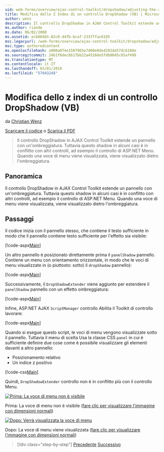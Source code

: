 ```yaml
---
uid: web-forms/overview/ajax-control-toolkit/dropshadow/adjusting-the-z-index-of-a-dropshadow-vb
title: Modifica dello Z Index di un controllo DropShadow (VB) | Microsoft Docs
author: wenz
description: Il controllo DropShadow in AJAX Control Toolkit estende un pannello con un'ombreggiatura. Tuttavia questo shadow in alcuni casi è in conflitto con altri controlli, di programma...
ms.author: riande
ms.date: 06/02/2008
ms.assetid: ecb004b5-82c0-44fb-bcaf-233fffac6195
msc.legacyurl: /web-forms/overview/ajax-control-toolkit/dropshadow/adjusting-the-z-index-of-a-dropshadow-vb
msc.type: authoredcontent
ms.openlocfilehash: a900a074e1507965e7d60e8de4202de57dc6180e
ms.sourcegitcommit: 24b1f6decbb17bb22a45166e5fdb0845c65af498
ms.translationtype: MT
ms.contentlocale: it-IT
ms.lasthandoff: 03/01/2019
ms.locfileid: "57043248"
---
```

<a name="adjusting-the-z-index-of-a-dropshadow-vb"></a>Modifica dello z index di un controllo DropShadow (VB)
====================
da [Christian Wenz](https://github.com/wenz)

[Scaricare il codice](http://download.microsoft.com/download/5/1/6/51652a81-500b-4f6b-88d3-617103e7941e/DropShadow1.vb.zip) o [Scarica il PDF](http://download.microsoft.com/download/b/6/a/b6ae89ee-df69-4c87-9bfb-ad1eb2b23373/dropshadow1VB.pdf)

> Il controllo DropShadow in AJAX Control Toolkit estende un pannello con un'ombreggiatura. Tuttavia questo shadow in alcuni casi è in conflitto con altri controlli, ad esempio il controllo di ASP.NET Menu. Quando una voce di menu viene visualizzata, viene visualizzato dietro l'ombreggiatura.


## <a name="overview"></a>Panoramica

Il controllo DropShadow in AJAX Control Toolkit estende un pannello con un'ombreggiatura. Tuttavia questo shadow in alcuni casi è in conflitto con altri controlli, ad esempio il controllo di ASP.NET Menu. Quando una voce di menu viene visualizzata, viene visualizzato dietro l'ombreggiatura.

## <a name="steps"></a>Passaggi

Il codice inizia con il pannello stesso, che contiene il testo sufficiente in modo che il pannello contiene testo sufficiente per l'effetto sia visibile:

[!code-aspx[Main](adjusting-the-z-index-of-a-dropshadow-vb/samples/sample1.aspx)]

Un altro pannello è posizionato direttamente prima il `panelShadow` pannello. Contiene un menu con orientamento orizzontale, in modo che le voci di menu visualizzate in (o piuttosto: sotto) il `dropShadow` pannello):

[!code-aspx[Main](adjusting-the-z-index-of-a-dropshadow-vb/samples/sample2.aspx)]

Successivamente, il `DropShadowExtender` viene aggiunto per estendere il `panelShadow` pannello con un effetto ombreggiatura:

[!code-aspx[Main](adjusting-the-z-index-of-a-dropshadow-vb/samples/sample3.aspx)]

Infine, ASP.NET AJAX `ScriptManager` controllo Abilita il Toolkit di controllo lavorare:

[!code-aspx[Main](adjusting-the-z-index-of-a-dropshadow-vb/samples/sample4.aspx)]

Quando si esegue questo script, le voci di menu vengono visualizzate sotto il pannello. Tuttavia il menu di scelta Usa la classe CSS `panel` in cui è sufficiente definire due cose come è possibile visualizzare gli elementi davanti a altro pannello:

- Posizionamento relativo
- Un indice z positivo

[!code-css[Main](adjusting-the-z-index-of-a-dropshadow-vb/samples/sample5.css)]

Quindi, `DropShadowExtender` controllo non è in conflitto più con il controllo Menu.


[![Prima: La voce di menu non è visibile](adjusting-the-z-index-of-a-dropshadow-vb/_static/image2.png)](adjusting-the-z-index-of-a-dropshadow-vb/_static/image1.png)

Prima: La voce di menu non è visibile ([fare clic per visualizzare l'immagine con dimensioni normali](adjusting-the-z-index-of-a-dropshadow-vb/_static/image3.png))


[![Dopo: Verrà visualizzata la voce di menu](adjusting-the-z-index-of-a-dropshadow-vb/_static/image5.png)](adjusting-the-z-index-of-a-dropshadow-vb/_static/image4.png)

Dopo: La voce di menu viene visualizzata ([fare clic per visualizzare l'immagine con dimensioni normali](adjusting-the-z-index-of-a-dropshadow-vb/_static/image6.png))

> [!div class="step-by-step"]
> [Precedente](manipulating-dropshadow-properties-from-client-code-cs.md)
> [Successivo](manipulating-dropshadow-properties-from-client-code-vb.md)
